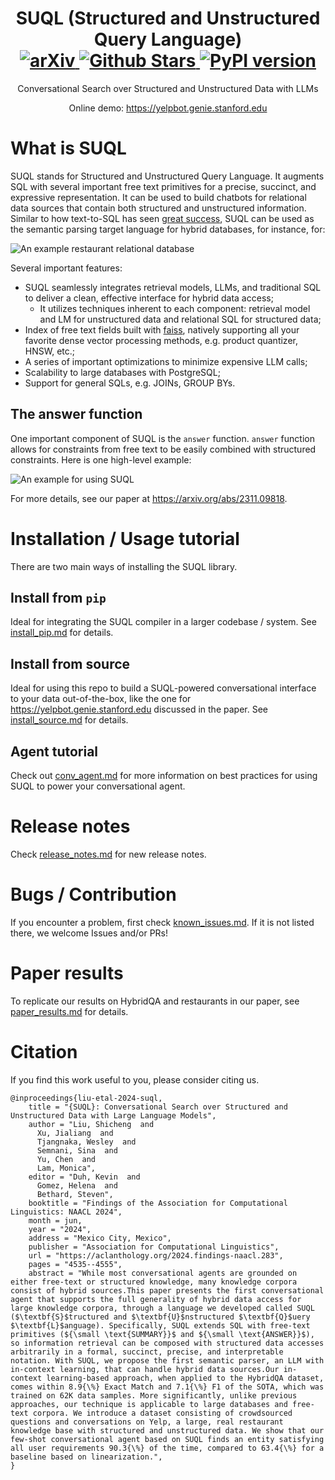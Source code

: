<p align="center">
    <h1 align="center">
        <b>SUQL (Structured and Unstructured Query Language)</b>
        <br>
        <a href="https://arxiv.org/abs/2311.09818">
            <img src="https://img.shields.io/badge/cs.CL-2311.09818-b31b1b" alt="arXiv">
        </a>
        <a href="https://github.com/stanford-oval/suql/stargazers">
            <img src="https://img.shields.io/github/stars/stanford-oval/suql?style=social" alt="Github Stars">
        </a>
        <a href="https://pypi.org/project/suql/">
            <img alt="PyPI version" src="https://img.shields.io/pypi/v/suql.svg"/>
        </a>
    </h1>
</p>
<p align="center">
    Conversational Search over Structured and Unstructured Data with LLMs
</p>
<p align="center">
    Online demo:
    <a href="https://yelpbot.genie.stanford.edu" target="_blank">
        https://yelpbot.genie.stanford.edu
    </a>
    <br>
</p>


# What is SUQL

SUQL stands for Structured and Unstructured Query Language. It augments SQL with several important free text primitives for a precise, succinct, and expressive representation. It can be used to build chatbots for relational data sources that contain both structured and unstructured information. Similar to how text-to-SQL has seen [great success](https://python.langchain.com/docs/use_cases/qa_structured/sql), SUQL can be used as the semantic parsing target language for hybrid databases, for instance, for:

![An example restaurant relational database](https://github.com/stanford-oval/suql/blob/main/figures/figure1.png?raw=true)

Several important features:

- SUQL seamlessly integrates retrieval models, LLMs, and traditional SQL to deliver a clean, effective interface for hybrid data access;
    - It utilizes techniques inherent to each component: retrieval model and LM for unstructured data and relational SQL for structured data;
- Index of free text fields built with [faiss](https://github.com/facebookresearch/faiss), natively supporting all your favorite dense vector processing methods, e.g. product quantizer, HNSW, etc.;
- A series of important optimizations to minimize expensive LLM calls;
- Scalability to large databases with PostgreSQL;
- Support for general SQLs, e.g. JOINs, GROUP BYs.

## The answer function

One important component of SUQL is the `answer` function. `answer` function allows for constraints from free text to be easily combined with structured constraints. Here is one high-level example:

![An example for using SUQL](https://github.com/stanford-oval/suql/blob/main/figures/figure2.png?raw=true)

For more details, see our paper at https://arxiv.org/abs/2311.09818.

# Installation / Usage tutorial

There are two main ways of installing the SUQL library.

## Install from `pip`

Ideal for integrating the SUQL compiler in a larger codebase / system. See [install_pip.md](https://github.com/stanford-oval/suql/blob/main/docs/install_pip.md) for details.

## Install from source

Ideal for using this repo to build a SUQL-powered conversational interface to your data out-of-the-box, like the one for https://yelpbot.genie.stanford.edu discussed in the paper. See [install_source.md](https://github.com/stanford-oval/suql/blob/main/docs/install_source.md) for details.

## Agent tutorial

Check out [conv_agent.md](https://github.com/stanford-oval/suql/blob/main/docs/conv_agent.md) for more information on best practices for using SUQL to power your conversational agent.

# Release notes

Check [release_notes.md](https://github.com/stanford-oval/suql/blob/main/docs/release_notes.md) for new release notes.

# Bugs / Contribution

If you encounter a problem, first check [known_issues.md](https://github.com/stanford-oval/suql/blob/main/docs/known_issues.md). If it is not listed there, we welcome Issues and/or PRs!

# Paper results

To replicate our results on HybridQA and restaurants in our paper, see [paper_results.md](https://github.com/stanford-oval/suql/blob/main/docs/paper_results.md) for details.

# Citation

If you find this work useful to you, please consider citing us.
```
@inproceedings{liu-etal-2024-suql,
    title = "{SUQL}: Conversational Search over Structured and Unstructured Data with Large Language Models",
    author = "Liu, Shicheng  and
      Xu, Jialiang  and
      Tjangnaka, Wesley  and
      Semnani, Sina  and
      Yu, Chen  and
      Lam, Monica",
    editor = "Duh, Kevin  and
      Gomez, Helena  and
      Bethard, Steven",
    booktitle = "Findings of the Association for Computational Linguistics: NAACL 2024",
    month = jun,
    year = "2024",
    address = "Mexico City, Mexico",
    publisher = "Association for Computational Linguistics",
    url = "https://aclanthology.org/2024.findings-naacl.283",
    pages = "4535--4555",
    abstract = "While most conversational agents are grounded on either free-text or structured knowledge, many knowledge corpora consist of hybrid sources.This paper presents the first conversational agent that supports the full generality of hybrid data access for large knowledge corpora, through a language we developed called SUQL ($\textbf{S}$tructured and $\textbf{U}$nstructured $\textbf{Q}$uery $\textbf{L}$anguage). Specifically, SUQL extends SQL with free-text primitives (${\small \text{SUMMARY}}$ and ${\small \text{ANSWER}}$), so information retrieval can be composed with structured data accesses arbitrarily in a formal, succinct, precise, and interpretable notation. With SUQL, we propose the first semantic parser, an LLM with in-context learning, that can handle hybrid data sources.Our in-context learning-based approach, when applied to the HybridQA dataset, comes within 8.9{\%} Exact Match and 7.1{\%} F1 of the SOTA, which was trained on 62K data samples. More significantly, unlike previous approaches, our technique is applicable to large databases and free-text corpora. We introduce a dataset consisting of crowdsourced questions and conversations on Yelp, a large, real restaurant knowledge base with structured and unstructured data. We show that our few-shot conversational agent based on SUQL finds an entity satisfying all user requirements 90.3{\%} of the time, compared to 63.4{\%} for a baseline based on linearization.",
}
```
